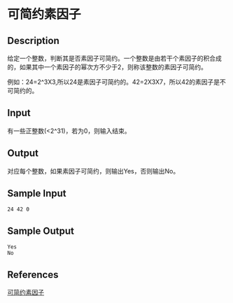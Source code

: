 # 可简约素因子

## Description

给定一个整数，判断其是否素因子可简约。一个整数是由若干个素因子的积合成的，如果其中一个素因子的幂次方不少于2，则称该整数的素因子可简约。

例如：24=2^3X3,所以24是素因子可简约的。42=2X3X7，所以42的素因子是不可简约的。

## Input

有一些正整数(<2^31)，若为0，则输入结束。

## Output

对应每个整数，如果素因子可简约，则输出Yes，否则输出No。

## Sample Input

```
24 42 0
```

## Sample Output

```
Yes
No
```

## References

[可简约素因子](http://cpp.zjut.edu.cn/ShowProblem.aspx?ShowID=1483)
